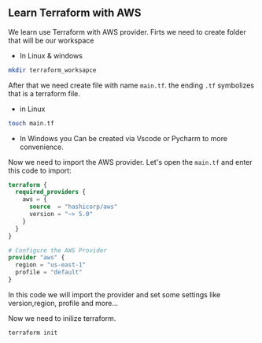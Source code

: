 ## Learn Terraform with AWS


We learn use Terraform with AWS provider.
Firts we need to create folder that will be our workspace

- In Linux & windows
```bash
mkdir terraform_worksapce
```
After that we need create file with name `main.tf`.
the ending `.tf` symbolizes that is a terraform file.

- in Linux
```bash
touch main.tf
```
- In Windows you Can be created via Vscode or Pycharm to more convenience.

Now we need to import the AWS provider. 
Let's open the `main.tf` and enter this code to import:
```terraform
terraform {
  required_providers {
    aws = {
      source  = "hashicorp/aws"
      version = "~> 5.0"
    }
  }
}

# Configure the AWS Provider
provider "aws" {
  region = "us-east-1"
  profile = "default"
}
```
In this code we will import the provider and set some settings like version,region, profile and more...

Now we need to inilize terraform.
````commandline
terraform init
````



